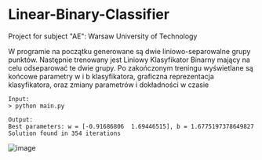 # Linear-Binary-Classifier
Project for subject "AE": Warsaw University of Technology

W programie na początku generowane są dwie liniowo-separowalne grupy punktów. Następnie trenowany jest Liniowy Klasyfikator Binarny mający na celu odseparować te dwie grupy. Po zakończonym treningu wyświetlane są końcowe parametry w i b klasyfikatora, graficzna reprezentacja klasyfikatora, oraz zmiany parametrów i dokładności w czasie

```
Input: 
> python main.py

Output:
Best parameters: w = [-0.91686806  1.69446515], b = 1.6775197378649827
Solution found in 354 iterations
```
![image](https://user-images.githubusercontent.com/75899133/166099030-eddb652a-693d-43e0-8b7e-eb8d4008c8a7.png)

